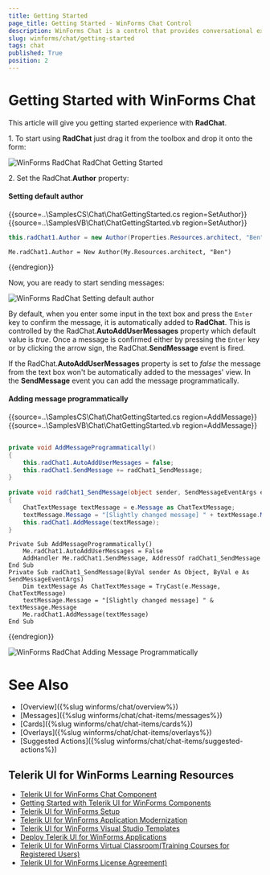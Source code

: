```yaml
---
title: Getting Started
page_title: Getting Started - WinForms Chat Control
description: WinForms Chat is a control that provides conversational experience
slug: winforms/chat/getting-started 
tags: chat
published: True
position: 2 
---
```


# Getting Started with WinForms Chat

This article will give you getting started experience with **RadChat**. 

1\. To start using **RadChat** just drag it from the toolbox and drop it onto the form:

![WinForms RadChat RadChat Getting Started](images/chat-items-getting-started001.png) 

2\. Set the RadChat.**Author** property: 

#### Setting default author

{{source=..\SamplesCS\Chat\ChatGettingStarted.cs region=SetAuthor}} 
{{source=..\SamplesVB\Chat\ChatGettingStarted.vb region=SetAuthor}}

````C#
this.radChat1.Author = new Author(Properties.Resources.architect, "Ben");

````
````VB.NET
Me.radChat1.Author = New Author(My.Resources.architect, "Ben")

```` 



{{endregion}}

Now, you are ready to start sending messages:

![WinForms RadChat Setting default author](images/chat-items-getting-started002.gif) 

By default, when you enter some input in the text box and press the `Enter` key to confirm the message, it is automatically added to **RadChat**. This is controlled by the RadChat.**AutoAddUserMessages** property which default value is *true*.  Once a message is confirmed either by pressing the `Enter` key or by clicking the arrow sign, the RadChat.**SendMessage** event is fired. 

If the RadChat.**AutoAddUserMessages** property is set to *false* the message from the text box won't be automatically added to the messages' view. In the **SendMessage** event you can add the message programmatically. 

#### Adding message programmatically

{{source=..\SamplesCS\Chat\ChatGettingStarted.cs region=AddMessage}} 
{{source=..\SamplesVB\Chat\ChatGettingStarted.vb region=AddMessage}}

````C#
        
private void AddMessageProgrammatically()
{
    this.radChat1.AutoAddUserMessages = false;
    this.radChat1.SendMessage += radChat1_SendMessage;
}
        
private void radChat1_SendMessage(object sender, SendMessageEventArgs e)
{
    ChatTextMessage textMessage = e.Message as ChatTextMessage;
    textMessage.Message = "[Slightly changed message] " + textMessage.Message;
    this.radChat1.AddMessage(textMessage);
}

````
````VB.NET
Private Sub AddMessageProgrammatically()
    Me.radChat1.AutoAddUserMessages = False
    AddHandler Me.radChat1.SendMessage, AddressOf radChat1_SendMessage
End Sub
Private Sub radChat1_SendMessage(ByVal sender As Object, ByVal e As SendMessageEventArgs)
    Dim textMessage As ChatTextMessage = TryCast(e.Message, ChatTextMessage)
    textMessage.Message = "[Slightly changed message] " & textMessage.Message
    Me.radChat1.AddMessage(textMessage)
End Sub

```` 


{{endregion}}

![WinForms RadChat Adding Message Programmatically](images/chat-items-getting-started003.gif) 

# See Also

* [Overview]({%slug winforms/chat/overview%})
* [Messages]({%slug winforms/chat/chat-items/messages%})
* [Cards]({%slug winforms/chat/chat-items/cards%})
* [Overlays]({%slug winforms/chat/chat-items/overlays%})
* [Suggested Actions]({%slug winforms/chat/chat-items/suggested-actions%})
 
        

## Telerik UI for WinForms Learning Resources
* [Telerik UI for WinForms Chat Component](https://www.telerik.com/products/winforms/conversational-ui.aspx)
* [Getting Started with Telerik UI for WinForms Components](https://docs.telerik.com/devtools/winforms/getting-started/first-steps)
* [Telerik UI for WinForms Setup](https://docs.telerik.com/devtools/winforms/installation-and-upgrades/installing-on-your-computer)
* [Telerik UI for WinForms Application Modernization](https://docs.telerik.com/devtools/winforms/winforms-converter/overview)
* [Telerik UI for WinForms Visual Studio Templates](https://docs.telerik.com/devtools/winforms/visual-studio-integration/visual-studio-templates)
* [Deploy Telerik UI for WinForms Applications](https://docs.telerik.com/devtools/winforms/deployment-and-distribution/application-deployment)
* [Telerik UI for WinForms Virtual Classroom(Training Courses for Registered Users)](https://learn.telerik.com/learn/course/external/view/elearning/17/telerik-ui-for-winforms)
* [Telerik UI for WinForms License Agreement)](https://www.telerik.com/purchase/license-agreement/winforms-dlw-s)

